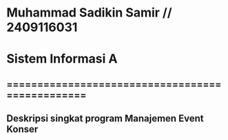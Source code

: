 # Muhammad Sadikin Samir // 2409116031
# Sistem Informasi A

## ================================================
## Deskripsi singkat program Manajemen Event Konser

